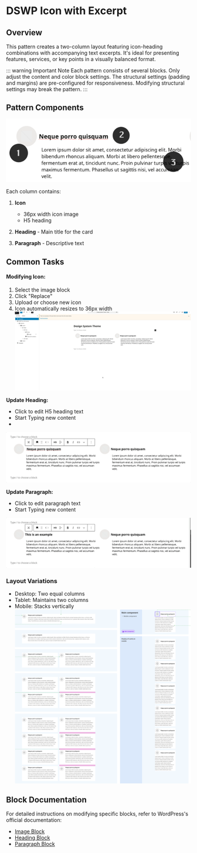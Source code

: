 # DSWP Icon with Excerpt

## Overview
This pattern creates a two-column layout featuring icon-heading combinations with accompanying text excerpts. It's ideal for presenting features, services, or key points in a visually balanced format.

::: warning Important Note
Each pattern consists of several blocks. Only adjust the content and color block settings. The structural settings (padding and margins) are pre-configured for responsiveness. Modifying structural settings may break the pattern.
:::

## Pattern Components
![Pattern Components](/images/patterns/dswp-icon-with-excerpt/a.png)

Each column contains:
1. **Icon**
   - 36px width icon image
   - H5 heading

2. **Heading** - Main title for the card

3. **Paragraph** - Descriptive text


## Common Tasks

#### Modifying Icon:
1. Select the image block
2. Click "Replace"
3. Upload or choose new icon
4. Icon automatically resizes to 36px width
![Icon replacement](/images/patterns/dswp-icon-with-excerpt/c.gif)

**Update Heading:**
   - Click to edit H5 heading text
   - Start Typing new content
   - 
![Heading update](/images/patterns/dswp-icon-with-excerpt/d.gif)

**Update Paragraph:**
   - Click to edit paragraph text
   - Start Typing new content

![Paragraph update](/images/patterns/dswp-icon-with-excerpt/e.gif)

### Layout Variations
- Desktop: Two equal columns
- Tablet: Maintains two columns
- Mobile: Stacks vertically
![Layout Variations](/images/patterns/dswp-icon-with-excerpt/b.png)


## Block Documentation
For detailed instructions on modifying specific blocks, refer to WordPress's official documentation:
- [Image Block](https://wordpress.com/support/wordpress-editor/blocks/image-block/)
- [Heading Block](https://wordpress.com/support/wordpress-editor/blocks/heading-block/)
- [Paragraph Block](https://wordpress.com/support/wordpress-editor/blocks/paragraph-block/)
